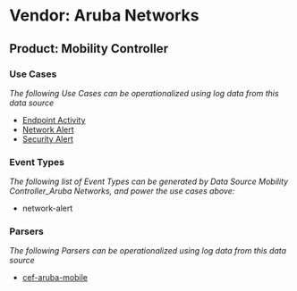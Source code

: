Vendor: Aruba Networks
======================
Product: Mobility Controller
----------------------------

### Use Cases

_The following Use Cases can be operationalized using log data from this data source_

* [Endpoint Activity](../UseCases/usecase_endpoint_activity.md)
* [Network Alert](../UseCases/usecase_network_alert.md)
* [Security Alert](../UseCases/usecase_security_alert.md)


### Event Types

_The following list of Event Types can be generated by Data Source Mobility Controller_Aruba Networks, and power the use cases above:_

- network-alert


### Parsers

_The following Parsers can be operationalized using log data from this data source_

* [cef-aruba-mobile](../Parsers/parserContent_cef-aruba-mobile.md)
